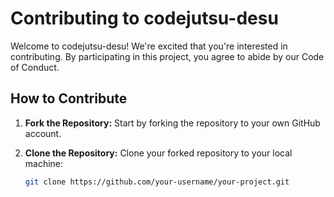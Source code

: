 # Contributing to codejutsu-desu

Welcome to codejutsu-desu! We're excited that you're interested in contributing. By participating in this project, you agree to abide by our Code of Conduct.

## How to Contribute

1. **Fork the Repository:** Start by forking the repository to your own GitHub account. 

2. **Clone the Repository:** Clone your forked repository to your local machine:

   ```bash
   git clone https://github.com/your-username/your-project.git

